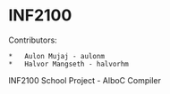 INF2100
=======
Contributors:

	*	Aulon Mujaj - aulonm
	*	Halvor Mangseth - halvorhm



INF2100 School Project - AlboC Compiler


